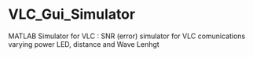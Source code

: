 # VLC_Gui_Simulator
MATLAB Simulator for VLC : SNR (error) simulator for VLC comunications  varying power LED, distance and Wave Lenhgt
